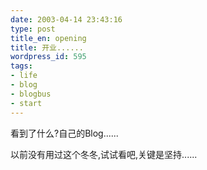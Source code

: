 ```yaml
---
date: 2003-04-14 23:43:16
type: post
title_en: opening
title: 开业......
wordpress_id: 595
tags: 
- life
- blog
- blogbus
- start
---
```

看到了什么?自己的Blog......

以前没有用过这个冬冬,试试看吧,关键是坚持......
